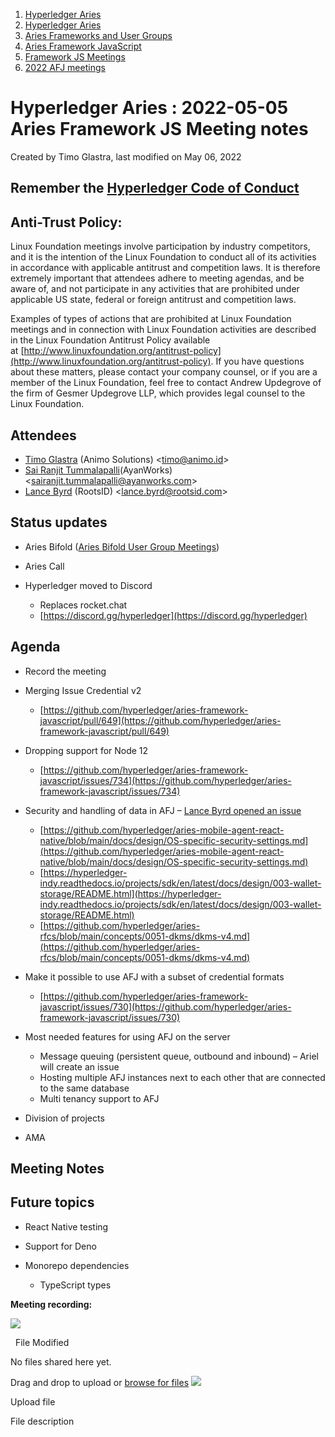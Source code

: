 1. [Hyperledger Aries](index.html)
2. [Hyperledger Aries](Hyperledger-Aries_18481154.html)
3. [Aries Frameworks and User Groups](Aries-Frameworks-and-User-Groups_18481290.html)
4. [Aries Framework JavaScript](Aries-Framework-JavaScript_18482463.html)
5. [Framework JS Meetings](Framework-JS-Meetings_18482467.html)
6. [2022 AFJ meetings](2022-AFJ-meetings_18515835.html)

# Hyperledger Aries : 2022-05-05 Aries Framework JS Meeting notes

Created by Timo Glastra, last modified on May 06, 2022

## Remember the [Hyperledger Code of Conduct](https://lf-hyperledger.atlassian.net/wiki/display/HYP/Hyperledger+Code+of+Conduct)

## Anti-Trust Policy:

Linux Foundation meetings involve participation by industry competitors, and it is the intention of the Linux Foundation to conduct all of its activities in accordance with applicable antitrust and competition laws. It is therefore extremely important that attendees adhere to meeting agendas, and be aware of, and not participate in any activities that are prohibited under applicable US state, federal or foreign antitrust and competition laws.

Examples of types of actions that are prohibited at Linux Foundation meetings and in connection with Linux Foundation activities are described in the Linux Foundation Antitrust Policy available at [http://www.linuxfoundation.org/antitrust-policy](http://www.linuxfoundation.org/antitrust-policy). If you have questions about these matters, please contact your company counsel, or if you are a member of the Linux Foundation, feel free to contact Andrew Updegrove of the firm of Gesmer Updegrove LLP, which provides legal counsel to the Linux Foundation.

## Attendees

- [Timo Glastra](https://lf-hyperledger.atlassian.net/wiki/people/5f64a069a1048d0069073500?ref=confluence) (Animo Solutions) &lt;timo@animo.id&gt;
- [Sai Ranjit Tummalapalli](https://lf-hyperledger.atlassian.net/wiki/people/5f620f169109170076f8dc96?ref=confluence)(AyanWorks) &lt;sairanjit.tummalapalli@ayanworks.com&gt;
- [Lance Byrd](https://lf-hyperledger.atlassian.net/wiki/people/6346b13f754fb6b373b9af19?ref=confluence) (RootsID) &lt;lance.byrd@rootsid.com&gt;

## Status updates

- Aries Bifold ([Aries Bifold User Group Meetings](Aries-Bifold-User-Group-Meetings_18490725.html))
- Aries Call
- Hyperledger moved to Discord
  
  - Replaces rocket.chat
  - [https://discord.gg/hyperledger](https://discord.gg/hyperledger)

## Agenda

- Record the meeting
- Merging Issue Credential v2
  
  - [https://github.com/hyperledger/aries-framework-javascript/pull/649](https://github.com/hyperledger/aries-framework-javascript/pull/649)
- Dropping support for Node 12
  
  - [https://github.com/hyperledger/aries-framework-javascript/issues/734](https://github.com/hyperledger/aries-framework-javascript/issues/734)
- Security and handling of data in AFJ – [Lance Byrd opened an issue](https://github.com/hyperledger/aries-framework-javascript/issues/740)
  
  - [https://github.com/hyperledger/aries-mobile-agent-react-native/blob/main/docs/design/OS-specific-security-settings.md](https://github.com/hyperledger/aries-mobile-agent-react-native/blob/main/docs/design/OS-specific-security-settings.md)
  - [https://hyperledger-indy.readthedocs.io/projects/sdk/en/latest/docs/design/003-wallet-storage/README.html](https://hyperledger-indy.readthedocs.io/projects/sdk/en/latest/docs/design/003-wallet-storage/README.html)
  - [https://github.com/hyperledger/aries-rfcs/blob/main/concepts/0051-dkms/dkms-v4.md](https://github.com/hyperledger/aries-rfcs/blob/main/concepts/0051-dkms/dkms-v4.md)
- Make it possible to use AFJ with a subset of credential formats
  
  - [https://github.com/hyperledger/aries-framework-javascript/issues/730](https://github.com/hyperledger/aries-framework-javascript/issues/730)
- Most needed features for using AFJ on the server
  
  - Message queuing (persistent queue, outbound and inbound) – Ariel will create an issue
  - Hosting multiple AFJ instances next to each other that are connected to the same database
  - Multi tenancy support to AFJ
- Division of projects
- AMA

## Meeting Notes

## Future topics

- React Native testing
- Support for Deno
- Monorepo dependencies
  
  - TypeScript types

**Meeting recording:**

![](plugins/servlet/confluence/placeholder/unknown-attachment)

  File Modified

No files shared here yet.

Drag and drop to upload or [browse for files]() ![](images/icons/wait.gif)

Upload file

File description
